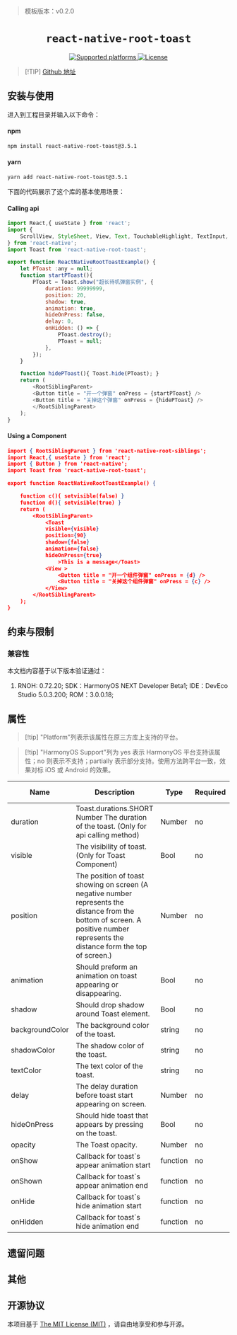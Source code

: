 > 模板版本：v0.2.0

<p align="center">
  <h1 align="center"> <code>react-native-root-toast</code> </h1>
</p>
<p align="center">
    <a href="https://github.com/magicismight/react-native-root-toast">
        <img src="https://img.shields.io/badge/platforms-android%20|%20ios%20|%20harmony%20-lightgrey.svg" alt="Supported platforms" />
    </a>
    <a href="https://github.com/magicismight/react-native-root-toast/blob/master/LICENSE.txt">
        <img src="https://img.shields.io/badge/license-MIT-green.svg" alt="License" />
        <!-- <img src="https://img.shields.io/badge/license-Apache-blue.svg" alt="License" /> -->
    </a>
</p>

> [!TIP] [Github 地址](https://github.com/magicismight/react-native-root-toast)

## 安装与使用

进入到工程目录并输入以下命令：

<!-- tabs:start -->

#### **npm**

```bash
npm install react-native-root-toast@3.5.1
```
#### **yarn**

```bash
yarn add react-native-root-toast@3.5.1
```
<!-- tabs:end -->

下面的代码展示了这个库的基本使用场景：


#### Calling api

```js
import React,{ useState } from 'react';
import {
    ScrollView, StyleSheet, View, Text, TouchableHighlight, TextInput, Switch, Button, Alert
} from 'react-native';
import Toast from 'react-native-root-toast';

export function ReactNativeRootToastExample() {
    let PToast :any = null;
    function startPToast(){
        PToast = Toast.show("超长待机弹窗实例", {
            duration: 99999999,
            position: 20,
            shadow: true,
            animation: true,
            hideOnPress: false,
            delay: 0,
            onHidden: () => {
                PToast.destroy();
                PToast = null;
            },
        });
    }

    function hidePToast(){ Toast.hide(PToast); }
    return (
        <RootSiblingParent>
        <Button title = "开一个弹窗" onPress = {startPToast} />
        <Button title = "关掉这个弹窗" onPress = {hidePToast} />
        </RootSiblingParent>
    );
}
```
#### Using a Component
```json
import { RootSiblingParent } from 'react-native-root-siblings';
import React,{ useState } from 'react';
import { Button } from 'react-native';
import Toast from 'react-native-root-toast';

export function ReactNativeRootToastExample() {

    function c(){ setvisible(false) }
    function d(){ setvisible(true) }
    return (
        <RootSiblingParent>
            <Toast
            visible={visible}
            position={90}
            shadow={false}
            animation={false}
            hideOnPress={true}
                >This is a message</Toast>
            <View >
                <Button title = "开一个组件弹窗" onPress = {d} />
                <Button title = "关掉这个组件弹窗" onPress = {c} />
            </View>
        </RootSiblingParent>
    );
}
```

## 约束与限制

### 兼容性

本文档内容基于以下版本验证通过：

1. RNOH: 0.72.20; SDK：HarmonyOS NEXT Developer Beta1; IDE：DevEco Studio 5.0.3.200; ROM：3.0.0.18;

## 属性

> [!tip] "Platform"列表示该属性在原三方库上支持的平台。

> [!tip] "HarmonyOS Support"列为 yes 表示 HarmonyOS 平台支持该属性；no 则表示不支持；partially 表示部分支持。使用方法跨平台一致，效果对标 iOS 或 Android 的效果。

| Name | Description | Type | Required | Platform | HarmonyOS Support  |
| ---- | ----------- | ---- | -------- | -------- | ------------------ |
| duration       | Toast.durations.SHORT	Number	The duration of the toast. (Only for api calling method) | Number | no       | All      | yes               |
| visible       | The visibility of toast. (Only for Toast Component) | Bool    | no       | All      | yes               |
| position     | The position of toast showing on screen (A negative number represents the distance from the bottom of screen. A positive number represents the distance form the top of screen.) | Number    | no       | All      | yes               |
| animation    | Should preform an animation on toast appearing or disappearing. | Bool    | no       | All      | yes               |
| shadow       | Should drop shadow around Toast element. | Bool    | no       | All      | yes               |
| backgroundColor | The background color of the toast. | string    | no       | All      | yes               |
| shadowColor   | The shadow color of the toast. | string    | no       | All      | yes               |
| textColor   | The text color of the toast. | string    | no       | All      | yes               |
| delay        | The delay duration before toast start appearing on screen. | Number    | no       | All      | yes               |
| hideOnPress | Should hide toast that appears by pressing on the toast. | Bool    | no       | All      | yes               |
| opacity | The Toast opacity. | Number    | no       | All      | yes               |
| onShow    | Callback for toast`s appear animation start                          | function | no       | All      | yes               |
| onShown           | Callback for toast`s appear animation end                                  | function | no       | All      | yes               |
| onHide | Callback for toast`s hide animation start                              | function | no       | All      | yes               |
| onHidden        | Callback for toast`s hide animation end                                            | function | no       | All      | yes               |


## 遗留问题

## 其他

## 开源协议

本项目基于 [The MIT License (MIT)](https://github.com/magicismight/react-native-root-toast/blob/master/LICENSE.txt) ，请自由地享受和参与开源。
